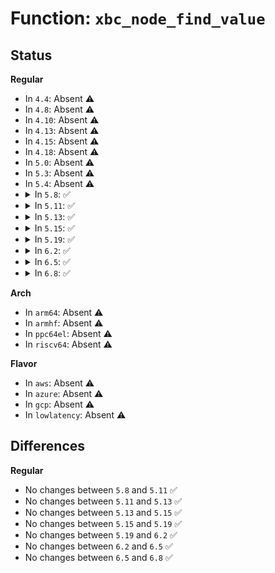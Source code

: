 # Function: <code>xbc_node_find_value</code>

## Status
<b>Regular</b>
<ul>
<li>
In <code>4.4</code>: Absent ⚠️
</li>
<li>
In <code>4.8</code>: Absent ⚠️
</li>
<li>
In <code>4.10</code>: Absent ⚠️
</li>
<li>
In <code>4.13</code>: Absent ⚠️
</li>
<li>
In <code>4.15</code>: Absent ⚠️
</li>
<li>
In <code>4.18</code>: Absent ⚠️
</li>
<li>
In <code>5.0</code>: Absent ⚠️
</li>
<li>
In <code>5.3</code>: Absent ⚠️
</li>
<li>
In <code>5.4</code>: Absent ⚠️
</li>
<li>
<details>
<summary>In <code>5.8</code>: ✅</summary>

```c
const char *xbc_node_find_value(struct xbc_node *parent, const char *key, struct xbc_node **vnode);
```

**Collision:** Unique Global

**Inline:** No

**Transformation:** False

**Instances:**

```
In lib/bootconfig.c (ffffffff82d0a247)
Location: lib/bootconfig.c:191
Inline: False
Direct callers:
  - kernel/trace/trace_boot.c:trace_boot_init_one_instance
  - kernel/trace/trace_boot.c:trace_boot_set_ftrace_filter
  - kernel/trace/trace_boot.c:trace_boot_set_ftrace_filter
  - kernel/trace/trace_boot.c:trace_boot_init_one_event
  - kernel/trace/trace_boot.c:trace_boot_init_one_event
  - kernel/trace/trace_boot.c:trace_boot_init_one_event
  - kernel/trace/trace_boot.c:trace_boot_add_synth_event
  - kernel/trace/trace_boot.c:trace_boot_add_kprobe_event
  - kernel/trace/trace_boot.c:trace_boot_enable_events
  - kernel/trace/trace_boot.c:trace_boot_set_instance_options
  - kernel/trace/trace_boot.c:trace_boot_set_instance_options
  - kernel/trace/trace_boot.c:trace_boot_set_instance_options
  - kernel/trace/trace_boot.c:trace_boot_set_instance_options
```
**Symbols:**

```
ffffffff82d0a247-ffffffff82d0a2a6: xbc_node_find_value (STB_GLOBAL)
```
</details>
</li>
<li>
<details>
<summary>In <code>5.11</code>: ✅</summary>

```c
const char *xbc_node_find_value(struct xbc_node *parent, const char *key, struct xbc_node **vnode);
```

**Collision:** Unique Global

**Inline:** No

**Transformation:** False

**Instances:**

```
In lib/bootconfig.c (ffffffff82ff782e)
Location: lib/bootconfig.c:191
Inline: False
Direct callers:
  - kernel/trace/trace_boot.c:trace_boot_enable_tracer
  - kernel/trace/trace_boot.c:trace_boot_enable_tracer
  - kernel/trace/trace_boot.c:trace_boot_set_ftrace_filter
  - kernel/trace/trace_boot.c:trace_boot_set_ftrace_filter
  - kernel/trace/trace_boot.c:trace_boot_init_one_event
  - kernel/trace/trace_boot.c:trace_boot_init_one_event
  - kernel/trace/trace_boot.c:trace_boot_init_one_event
  - kernel/trace/trace_boot.c:trace_boot_add_synth_event
  - kernel/trace/trace_boot.c:trace_boot_add_kprobe_event
  - kernel/trace/trace_boot.c:trace_boot_enable_events
  - kernel/trace/trace_boot.c:trace_boot_set_instance_options
  - kernel/trace/trace_boot.c:trace_boot_set_instance_options
  - kernel/trace/trace_boot.c:trace_boot_set_instance_options
  - kernel/trace/trace_boot.c:trace_boot_set_instance_options
  - kernel/trace/trace_boot.c:trace_boot_set_instance_options
```
**Symbols:**

```
ffffffff82ff782e-ffffffff82ff788d: xbc_node_find_value (STB_GLOBAL)
```
</details>
</li>
<li>
<details>
<summary>In <code>5.13</code>: ✅</summary>

```c
const char *xbc_node_find_value(struct xbc_node *parent, const char *key, struct xbc_node **vnode);
```

**Collision:** Unique Global

**Inline:** No

**Transformation:** False

**Instances:**

```
In lib/bootconfig.c (ffffffff8320233d)
Location: lib/bootconfig.c:191
Inline: False
Direct callers:
  - kernel/trace/trace_boot.c:trace_boot_init_one_instance
  - kernel/trace/trace_boot.c:trace_boot_init_one_instance
  - kernel/trace/trace_boot.c:trace_boot_set_ftrace_filter
  - kernel/trace/trace_boot.c:trace_boot_set_ftrace_filter
  - kernel/trace/trace_boot.c:trace_boot_init_one_event
  - kernel/trace/trace_boot.c:trace_boot_init_one_event
  - kernel/trace/trace_boot.c:trace_boot_init_one_event
  - kernel/trace/trace_boot.c:trace_boot_add_synth_event
  - kernel/trace/trace_boot.c:trace_boot_add_kprobe_event
  - kernel/trace/trace_boot.c:trace_boot_enable_events
  - kernel/trace/trace_boot.c:trace_boot_set_instance_options
  - kernel/trace/trace_boot.c:trace_boot_set_instance_options
  - kernel/trace/trace_boot.c:trace_boot_set_instance_options
  - kernel/trace/trace_boot.c:trace_boot_set_instance_options
  - kernel/trace/trace_boot.c:trace_boot_set_instance_options
```
**Symbols:**

```
ffffffff8320233d-ffffffff8320239c: xbc_node_find_value (STB_GLOBAL)
```
</details>
</li>
<li>
<details>
<summary>In <code>5.15</code>: ✅</summary>

```c
const char *xbc_node_find_value(struct xbc_node *parent, const char *key, struct xbc_node **vnode);
```

**Collision:** Unique Global

**Inline:** No

**Transformation:** False

**Instances:**

```
In lib/bootconfig.c (ffffffff832e9aaa)
Location: lib/bootconfig.c:191
Inline: False
Direct callers:
  - kernel/trace/trace_boot.c:trace_boot_init_one_instance
  - kernel/trace/trace_boot.c:trace_boot_init_one_instance
  - kernel/trace/trace_boot.c:trace_boot_set_ftrace_filter
  - kernel/trace/trace_boot.c:trace_boot_set_ftrace_filter
  - kernel/trace/trace_boot.c:trace_boot_init_one_event
  - kernel/trace/trace_boot.c:trace_boot_init_one_event
  - kernel/trace/trace_boot.c:trace_boot_init_one_event
  - kernel/trace/trace_boot.c:trace_boot_hist_add_one_handler
  - kernel/trace/trace_boot.c:trace_boot_hist_add_array
  - kernel/trace/trace_boot.c:trace_boot_add_synth_event
  - kernel/trace/trace_boot.c:trace_boot_add_kprobe_event
  - kernel/trace/trace_boot.c:trace_boot_enable_events
  - kernel/trace/trace_boot.c:trace_boot_set_instance_options
  - kernel/trace/trace_boot.c:trace_boot_set_instance_options
  - kernel/trace/trace_boot.c:trace_boot_set_instance_options
  - kernel/trace/trace_boot.c:trace_boot_set_instance_options
  - kernel/trace/trace_boot.c:trace_boot_set_instance_options
```
**Symbols:**

```
ffffffff832e9aaa-ffffffff832e9b09: xbc_node_find_value (STB_GLOBAL)
```
</details>
</li>
<li>
<details>
<summary>In <code>5.19</code>: ✅</summary>

```c
const char *xbc_node_find_value(struct xbc_node *parent, const char *key, struct xbc_node **vnode);
```

**Collision:** Unique Global

**Inline:** No

**Transformation:** False

**Instances:**

```
In lib/bootconfig.c (ffffffff834a173c)
Location: lib/bootconfig.c:256
Inline: False
Direct callers:
  - kernel/trace/trace_boot.c:trace_boot_init_one_instance
  - kernel/trace/trace_boot.c:trace_boot_init_one_instance
  - kernel/trace/trace_boot.c:trace_boot_set_ftrace_filter
  - kernel/trace/trace_boot.c:trace_boot_set_ftrace_filter
  - kernel/trace/trace_boot.c:trace_boot_init_one_event
  - kernel/trace/trace_boot.c:trace_boot_init_one_event
  - kernel/trace/trace_boot.c:trace_boot_init_one_event
  - kernel/trace/trace_boot.c:trace_boot_hist_add_one_handler
  - kernel/trace/trace_boot.c:trace_boot_hist_add_array
  - kernel/trace/trace_boot.c:trace_boot_add_synth_event
  - kernel/trace/trace_boot.c:trace_boot_add_kprobe_event
  - kernel/trace/trace_boot.c:trace_boot_enable_events
  - kernel/trace/trace_boot.c:trace_boot_set_instance_options
  - kernel/trace/trace_boot.c:trace_boot_set_instance_options
  - kernel/trace/trace_boot.c:trace_boot_set_instance_options
  - kernel/trace/trace_boot.c:trace_boot_set_instance_options
  - kernel/trace/trace_boot.c:trace_boot_set_instance_options
```
**Symbols:**

```
ffffffff834a173c-ffffffff834a179f: xbc_node_find_value (STB_GLOBAL)
```
</details>
</li>
<li>
<details>
<summary>In <code>6.2</code>: ✅</summary>

```c
const char *xbc_node_find_value(struct xbc_node *parent, const char *key, struct xbc_node **vnode);
```

**Collision:** Unique Global

**Inline:** No

**Transformation:** False

**Instances:**

```
In lib/bootconfig.c (ffffffff83edad50)
Location: lib/bootconfig.c:256
Inline: False
Direct callers:
  - kernel/trace/trace_boot.c:trace_boot_init_one_instance
  - kernel/trace/trace_boot.c:trace_boot_init_one_instance
  - kernel/trace/trace_boot.c:trace_boot_set_ftrace_filter
  - kernel/trace/trace_boot.c:trace_boot_set_ftrace_filter
  - kernel/trace/trace_boot.c:trace_boot_init_one_event
  - kernel/trace/trace_boot.c:trace_boot_init_one_event
  - kernel/trace/trace_boot.c:trace_boot_init_one_event
  - kernel/trace/trace_boot.c:trace_boot_hist_add_one_handler
  - kernel/trace/trace_boot.c:trace_boot_hist_add_array
  - kernel/trace/trace_boot.c:trace_boot_add_synth_event
  - kernel/trace/trace_boot.c:trace_boot_add_kprobe_event
  - kernel/trace/trace_boot.c:trace_boot_enable_events
  - kernel/trace/trace_boot.c:trace_boot_set_instance_options
  - kernel/trace/trace_boot.c:trace_boot_set_instance_options
  - kernel/trace/trace_boot.c:trace_boot_set_instance_options
  - kernel/trace/trace_boot.c:trace_boot_set_instance_options
  - kernel/trace/trace_boot.c:trace_boot_set_instance_options
```
**Symbols:**

```
ffffffff83edad50-ffffffff83edadf6: xbc_node_find_value (STB_GLOBAL)
```
</details>
</li>
<li>
<details>
<summary>In <code>6.5</code>: ✅</summary>

```c
const char *xbc_node_find_value(struct xbc_node *parent, const char *key, struct xbc_node **vnode);
```

**Collision:** Unique Global

**Inline:** No

**Transformation:** False

**Instances:**

```
In lib/bootconfig.c (ffffffff83700880)
Location: lib/bootconfig.c:256
Inline: False
Direct callers:
  - kernel/trace/trace_boot.c:trace_boot_init_one_instance
  - kernel/trace/trace_boot.c:trace_boot_init_one_instance
  - kernel/trace/trace_boot.c:trace_boot_set_ftrace_filter
  - kernel/trace/trace_boot.c:trace_boot_set_ftrace_filter
  - kernel/trace/trace_boot.c:trace_boot_init_one_event
  - kernel/trace/trace_boot.c:trace_boot_init_one_event
  - kernel/trace/trace_boot.c:trace_boot_init_one_event
  - kernel/trace/trace_boot.c:trace_boot_hist_add_one_handler
  - kernel/trace/trace_boot.c:trace_boot_hist_add_array
  - kernel/trace/trace_boot.c:trace_boot_add_synth_event
  - kernel/trace/trace_boot.c:trace_boot_add_kprobe_event
  - kernel/trace/trace_boot.c:trace_boot_enable_events
  - kernel/trace/trace_boot.c:trace_boot_set_instance_options
  - kernel/trace/trace_boot.c:trace_boot_set_instance_options
  - kernel/trace/trace_boot.c:trace_boot_set_instance_options
  - kernel/trace/trace_boot.c:trace_boot_set_instance_options
  - kernel/trace/trace_boot.c:trace_boot_set_instance_options
```
**Symbols:**

```
ffffffff83700880-ffffffff83700926: xbc_node_find_value (STB_GLOBAL)
```
</details>
</li>
<li>
<details>
<summary>In <code>6.8</code>: ✅</summary>

```c
const char *xbc_node_find_value(struct xbc_node *parent, const char *key, struct xbc_node **vnode);
```

**Collision:** Unique Global

**Inline:** No

**Transformation:** False

**Instances:**

```
In lib/bootconfig.c (ffffffff839340c0)
Location: lib/bootconfig.c:256
Inline: False
Direct callers:
  - kernel/trace/trace_boot.c:trace_boot_init_one_instance
  - kernel/trace/trace_boot.c:trace_boot_init_one_instance
  - kernel/trace/trace_boot.c:trace_boot_set_ftrace_filter
  - kernel/trace/trace_boot.c:trace_boot_set_ftrace_filter
  - kernel/trace/trace_boot.c:trace_boot_init_one_event
  - kernel/trace/trace_boot.c:trace_boot_init_one_event
  - kernel/trace/trace_boot.c:trace_boot_init_one_event
  - kernel/trace/trace_boot.c:trace_boot_hist_add_one_handler
  - kernel/trace/trace_boot.c:trace_boot_hist_add_array
  - kernel/trace/trace_boot.c:trace_boot_add_synth_event
  - kernel/trace/trace_boot.c:trace_boot_add_kprobe_event
  - kernel/trace/trace_boot.c:trace_boot_enable_events
  - kernel/trace/trace_boot.c:trace_boot_set_instance_options
  - kernel/trace/trace_boot.c:trace_boot_set_instance_options
  - kernel/trace/trace_boot.c:trace_boot_set_instance_options
  - kernel/trace/trace_boot.c:trace_boot_set_instance_options
  - kernel/trace/trace_boot.c:trace_boot_set_instance_options
```
**Symbols:**

```
ffffffff839340c0-ffffffff83934166: xbc_node_find_value (STB_GLOBAL)
```
</details>
</li>
</ul>
<b>Arch</b>
<ul>
<li>
In <code>arm64</code>: Absent ⚠️
</li>
<li>
In <code>armhf</code>: Absent ⚠️
</li>
<li>
In <code>ppc64el</code>: Absent ⚠️
</li>
<li>
In <code>riscv64</code>: Absent ⚠️
</li>
</ul>
<b>Flavor</b>
<ul>
<li>
In <code>aws</code>: Absent ⚠️
</li>
<li>
In <code>azure</code>: Absent ⚠️
</li>
<li>
In <code>gcp</code>: Absent ⚠️
</li>
<li>
In <code>lowlatency</code>: Absent ⚠️
</li>
</ul>

## Differences
<b>Regular</b>
<ul>
<li>
No changes between <code>5.8</code> and <code>5.11</code> ✅
</li>
<li>
No changes between <code>5.11</code> and <code>5.13</code> ✅
</li>
<li>
No changes between <code>5.13</code> and <code>5.15</code> ✅
</li>
<li>
No changes between <code>5.15</code> and <code>5.19</code> ✅
</li>
<li>
No changes between <code>5.19</code> and <code>6.2</code> ✅
</li>
<li>
No changes between <code>6.2</code> and <code>6.5</code> ✅
</li>
<li>
No changes between <code>6.5</code> and <code>6.8</code> ✅
</li>
</ul>
